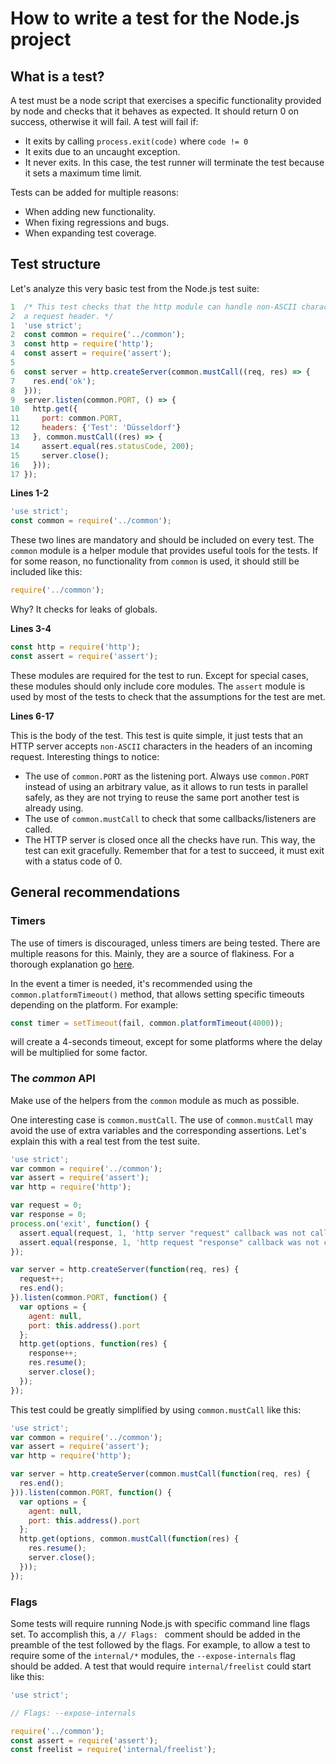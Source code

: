 # How to write a test for the Node.js project

## What is a test?

A test must be a node script that exercises a specific functionality provided
by node and checks that it behaves as expected. It should return 0 on success,
otherwise it will fail. A test will fail if:

- It exits by calling `process.exit(code)` where `code != 0`
- It exits due to an uncaught exception.
- It never exits. In this case, the test runner will terminate the test because
  it sets a maximum time limit.

Tests can be added for multiple reasons:

- When adding new functionality.
- When fixing regressions and bugs.
- When expanding test coverage.


## Test structure

Let's analyze this very basic test from the Node.js test suite:

```javascript
1  /* This test checks that the http module can handle non-ASCII characters in
2  a request header. */
1  'use strict'; 
2  const common = require('../common');
3  const http = require('http');
4  const assert = require('assert');
5
6  const server = http.createServer(common.mustCall((req, res) => {
7    res.end('ok');
8  }));
9  server.listen(common.PORT, () => {
10   http.get({
11     port: common.PORT,
12     headers: {'Test': 'Düsseldorf'}
13   }, common.mustCall((res) => {
14     assert.equal(res.statusCode, 200);
15     server.close();
16   }));
17 });
```

**Lines 1-2**

```javascript
'use strict';
const common = require('../common');
```

These two lines are mandatory and should be included on every test.
The `common` module is a helper module that provides useful tools for the tests.
If for some reason, no functionality from `common` is used, it should still be
included like this:

```javascript
require('../common');
```

Why? It checks for leaks of globals.

**Lines 3-4**

```javascript
const http = require('http');
const assert = require('assert');
```

These modules are required for the test to run. Except for special cases, these
modules should only include core modules.
The `assert` module is used by most of the tests to check that the assumptions
for the test are met.

**Lines 6-17**

This is the body of the test. This test is quite simple, it just tests that an
HTTP server accepts `non-ASCII` characters in the headers of an incoming
request. Interesting things to notice:

- The use of `common.PORT` as the listening port. Always use `common.PORT`
  instead of using an arbitrary value, as it allows to run tests in parallel
  safely, as they are not trying to reuse the same port another test is already
  using.
- The use of `common.mustCall` to check that some callbacks/listeners are
  called.
- The HTTP server is closed once all the checks have run. This way, the test can
  exit gracefully. Remember that for a test to succeed, it must exit with a
  status code of 0.

## General recommendations

### Timers

The use of timers is discouraged, unless timers are being tested. There are
multiple reasons for this. Mainly, they are a source of flakiness. For a thorough
explanation go [here](https://github.com/nodejs/testing/issues/27).

In the event a timer is needed, it's recommended using the
`common.platformTimeout()` method, that allows setting specific timeouts
depending on the platform. For example:

```javascript
const timer = setTimeout(fail, common.platformTimeout(4000));
```

will create a 4-seconds timeout, except for some platforms where the delay will
be multiplied for some factor.

### The *common* API

Make use of the helpers from the `common` module as much as possible.

One interesting case is `common.mustCall`. The use of `common.mustCall` may
avoid the use of extra variables and the corresponding assertions. Let's explain
this with a real test from the test suite.

```javascript
'use strict';
var common = require('../common');
var assert = require('assert');
var http = require('http');

var request = 0;
var response = 0;
process.on('exit', function() {
  assert.equal(request, 1, 'http server "request" callback was not called');
  assert.equal(response, 1, 'http request "response" callback was not called');
});

var server = http.createServer(function(req, res) {
  request++;
  res.end();
}).listen(common.PORT, function() {
  var options = {
    agent: null,
    port: this.address().port
  };
  http.get(options, function(res) {
    response++;
    res.resume();
    server.close();
  });
});
```

This test could be greatly simplified by using `common.mustCall` like this:

```javascript
'use strict';
var common = require('../common');
var assert = require('assert');
var http = require('http');

var server = http.createServer(common.mustCall(function(req, res) {
  res.end();
})).listen(common.PORT, function() {
  var options = {
    agent: null,
    port: this.address().port
  };
  http.get(options, common.mustCall(function(res) {
    res.resume();
    server.close();
  }));
});

```

### Flags

Some tests will require running Node.js with specific command line flags set. To
accomplish this, a `// Flags: ` comment should be added in the preamble of the
test followed by the flags. For example, to allow a test to require some of the
`internal/*` modules, the `--expose-internals` flag should be added.
A test that would require `internal/freelist` could start like this:

```javascript
'use strict';

// Flags: --expose-internals

require('../common');
const assert = require('assert');
const freelist = require('internal/freelist');
```

